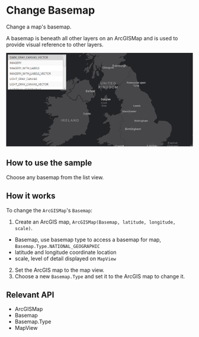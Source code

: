# Change Basemap

Change a map's basemap.

A basemap is beneath all other layers on an ArcGISMap and is used to provide visual reference to other layers.

![](ChangeBasemap.png)

## How to use the sample

Choose any basemap from the list view.

## How it works

To change the `ArcGISMap`'s `Basemap`:


1.  Create an ArcGIS map, `ArcGISMap(Basemap, latitude, longitude, scale)`.
*   Basemap, use basemap type to access a basemap for map, `Basemap.Type.NATIONAL_GEOGRAPHIC`
*   latitude and longitude coordinate location
*   scale, level of detail displayed on `MapView`
2.  Set the ArcGIS map to the map view.
3.  Choose a new `Basemap.Type` and set it to the ArcGIS map to change it.


## Relevant API


*   ArcGISMap
*   Basemap
*   Basemap.Type
*   MapView

